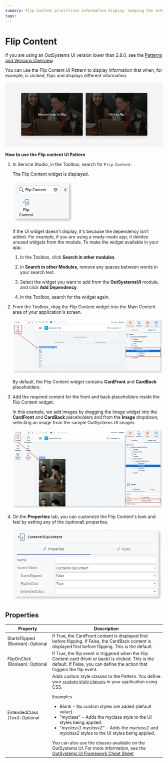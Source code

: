 ```yaml
---
summary: Flip Content prioritizes information display, keeping the interface uncluttered.
tags:
---
```


# Flip Content

<div class="info" markdown="1">

If you are using an OutSystems UI version lower than 2.8.0, see the [Patterns and Versions Overview](https://outsystemsui.outsystems.com/OutsystemsUiWebsite/MigrationOverview).
                            
</div>

You can use the Flip Content UI Pattern to display information that when, for example, is clicked, flips and displays different information.

![](<images/flipcontent-example.gif?width=500>)

**How to use the Flip content UI Pattern**

1. In Service Studio, in the Toolbox, search for `Flip Content`.

    The Flip Content widget is displayed.

    ![Flip Content widget](<images/flipcontent-widget-ss.png>)

    If the UI widget doesn't display, it's because the dependency isn't added. For example, if you are using a ready-made app, it deletes unused widgets from the module. To make the widget available in your app:

    1. In the Toolbox, click **Search in other modules**.

    1. In **Search in other Modules**, remove any spaces between words in your search text.
    
    1. Select the widget you want to add from the **OutSystemsUI** module, and click **Add Dependency**. 
    
    1. In the Toolbox, search for the widget again.

1. From the Toolbox, drag the Flip Content widget into the Main Content area of your application's screen.

    ![Drag widget to screen](<images/flipcontent-dragwidget-ss.png>)

    By default, the Flip Content widget contains **CardFront** and **CardBack** placeholders.

1. Add the required content for the front and back placeholders inside the Flip Content widget.

    In this example, we add images by dragging the Image widget into the **CardFront** and **CardBack** placeholders and from the **Image** dropdown, selecting an image from the sample OutSystems UI images.

    ![Add content to widget](<images/flipcontent-addimage-ss.png>)

1. On the **Properties** tab, you can customize the Flip Content's look and feel by setting any of the (optional) properties.

    ![Properties](<images/flipcontent-properties-ss.png>)

## Properties
| Property | Description |
|---|---|
| StartsFlipped (Boolean): Optional | If True, the CardFront content is displayed first before flipping. If False, the CardBack content is displayed first before flipping. This is the default.|  
| FlipOnClick (Boolean): Optional | If True, the flip event is triggered when the Flip Content card (front or back) is clicked. This is the default. If False, you can define the action that triggers the flip event. |
| ExtendedClass (Text): Optional | Adds custom style classes to the Pattern. You define your [custom style classes](../../../look-feel/css.md) in your application using CSS. <p>Examples <ul><li>_Blank_ - No custom styles are added (default value).</li><li>"myclass" - Adds the myclass style to the UI styles being applied.</li><li>_"myclass1 myclass2"_ - Adds the _myclass1_ and _myclass2_ styles to the UI styles being applied.</li></ul></p>You can also use the classes available on the OutSystems UI. For more information, see the [OutSystems UI Framework Cheat Sheet](https://outsystemsui.outsystems.com/OutsystemsUiWebsite/CheatSheet)|
